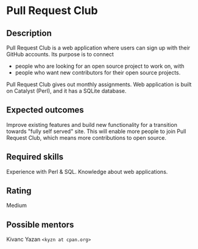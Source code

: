 Pull Request Club
==================================

Description
-----------

Pull Request Club is a web application where users can sign up with their GitHub accounts. Its purpose is to connect
 - people who are looking for an open source project to work on, with
 - people who want new contributors for their open source projects.

Pull Request Club gives out monthly assignments. Web application is built on Catalyst (Perl), and it has a SQLite database.

Expected outcomes
-----------------

Improve existing features and build new functionality for a transition towards "fully self served" site. This will enable more people to join Pull Request Club, which means more contributions to open source.


Required skills
---------------

Experience with Perl & SQL. Knowledge about web applications.

Rating
------

Medium


Possible mentors
----------------

Kivanc Yazan `<kyzn at cpan.org>`
